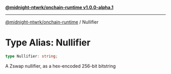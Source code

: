 [**@midnight-ntwrk/onchain-runtime v1.0.0-alpha.1**](../README.md)

***

[@midnight-ntwrk/onchain-runtime](../globals.md) / Nullifier

# Type Alias: Nullifier

```ts
type Nullifier: string;
```

A Zswap nullifier, as a hex-encoded 256-bit bitstring
